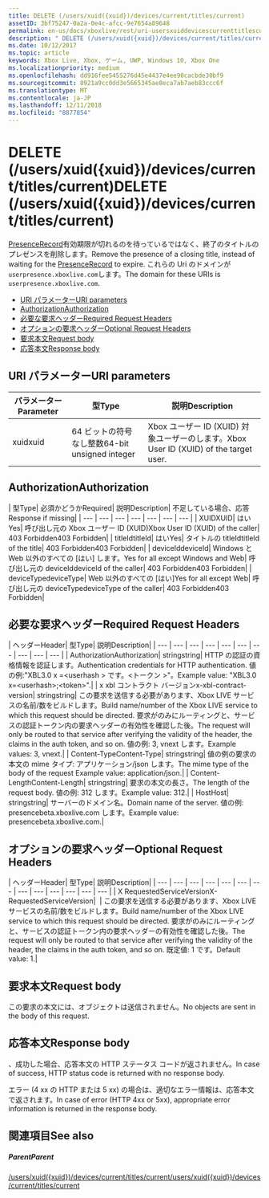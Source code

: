 ```yaml
---
title: DELETE (/users/xuid({xuid})/devices/current/titles/current)
assetID: 3bf75247-0a2a-0e4c-afcc-9e7654a89648
permalink: en-us/docs/xboxlive/rest/uri-usersxuiddevicescurrenttitlescurrentdelete.html
description: " DELETE (/users/xuid({xuid})/devices/current/titles/current)"
ms.date: 10/12/2017
ms.topic: article
keywords: Xbox Live, Xbox, ゲーム, UWP, Windows 10, Xbox One
ms.localizationpriority: medium
ms.openlocfilehash: dd916fee5455276d45e4437e4ee90cacbde30bf9
ms.sourcegitcommit: 8921a9cc0dd3e5665345ae8eca7ab7aeb83ccc6f
ms.translationtype: MT
ms.contentlocale: ja-JP
ms.lasthandoff: 12/11/2018
ms.locfileid: "8877854"
---
```

# <a name="delete-usersxuidxuiddevicescurrenttitlescurrent"></a><span data-ttu-id="49e41-104">DELETE (/users/xuid({xuid})/devices/current/titles/current)</span><span class="sxs-lookup"><span data-stu-id="49e41-104">DELETE (/users/xuid({xuid})/devices/current/titles/current)</span></span>
<span data-ttu-id="49e41-105">[PresenceRecord](../../json/json-presencerecord.md)有効期限が切れるのを待っているではなく、終了のタイトルのプレゼンスを削除します。</span><span class="sxs-lookup"><span data-stu-id="49e41-105">Remove the presence of a closing title, instead of waiting for the [PresenceRecord](../../json/json-presencerecord.md) to expire.</span></span> <span data-ttu-id="49e41-106">これらの Uri のドメインが`userpresence.xboxlive.com`します。</span><span class="sxs-lookup"><span data-stu-id="49e41-106">The domain for these URIs is `userpresence.xboxlive.com`.</span></span>
 
  * [<span data-ttu-id="49e41-107">URI パラメーター</span><span class="sxs-lookup"><span data-stu-id="49e41-107">URI parameters</span></span>](#ID4EZ)
  * [<span data-ttu-id="49e41-108">Authorization</span><span class="sxs-lookup"><span data-stu-id="49e41-108">Authorization</span></span>](#ID4EEB)
  * [<span data-ttu-id="49e41-109">必要な要求ヘッダー</span><span class="sxs-lookup"><span data-stu-id="49e41-109">Required Request Headers</span></span>](#ID4ERD)
  * [<span data-ttu-id="49e41-110">オプションの要求ヘッダー</span><span class="sxs-lookup"><span data-stu-id="49e41-110">Optional Request Headers</span></span>](#ID4EVF)
  * [<span data-ttu-id="49e41-111">要求本文</span><span class="sxs-lookup"><span data-stu-id="49e41-111">Request body</span></span>](#ID4EVG)
  * [<span data-ttu-id="49e41-112">応答本文</span><span class="sxs-lookup"><span data-stu-id="49e41-112">Response body</span></span>](#ID4EAH)
 
<a id="ID4EZ"></a>

 
## <a name="uri-parameters"></a><span data-ttu-id="49e41-113">URI パラメーター</span><span class="sxs-lookup"><span data-stu-id="49e41-113">URI parameters</span></span>
 
| <span data-ttu-id="49e41-114">パラメーター</span><span class="sxs-lookup"><span data-stu-id="49e41-114">Parameter</span></span>| <span data-ttu-id="49e41-115">型</span><span class="sxs-lookup"><span data-stu-id="49e41-115">Type</span></span>| <span data-ttu-id="49e41-116">説明</span><span class="sxs-lookup"><span data-stu-id="49e41-116">Description</span></span>| 
| --- | --- | --- | 
| <span data-ttu-id="49e41-117">xuid</span><span class="sxs-lookup"><span data-stu-id="49e41-117">xuid</span></span>| <span data-ttu-id="49e41-118">64 ビットの符号なし整数</span><span class="sxs-lookup"><span data-stu-id="49e41-118">64-bit unsigned integer</span></span>| <span data-ttu-id="49e41-119">Xbox ユーザー ID (XUID) 対象ユーザーのします。</span><span class="sxs-lookup"><span data-stu-id="49e41-119">Xbox User ID (XUID) of the target user.</span></span>| 
  
<a id="ID4EEB"></a>

 
## <a name="authorization"></a><span data-ttu-id="49e41-120">Authorization</span><span class="sxs-lookup"><span data-stu-id="49e41-120">Authorization</span></span>
 
| <span data-ttu-id="49e41-121">型</span><span class="sxs-lookup"><span data-stu-id="49e41-121">Type</span></span>| <span data-ttu-id="49e41-122">必須かどうか</span><span class="sxs-lookup"><span data-stu-id="49e41-122">Required</span></span>| <span data-ttu-id="49e41-123">説明</span><span class="sxs-lookup"><span data-stu-id="49e41-123">Description</span></span>| <span data-ttu-id="49e41-124">不足している場合、応答</span><span class="sxs-lookup"><span data-stu-id="49e41-124">Response if missing</span></span>| 
| --- | --- | --- | --- | --- | --- | --- | 
| <span data-ttu-id="49e41-125">XUID</span><span class="sxs-lookup"><span data-stu-id="49e41-125">XUID</span></span>| <span data-ttu-id="49e41-126">はい</span><span class="sxs-lookup"><span data-stu-id="49e41-126">Yes</span></span>| <span data-ttu-id="49e41-127">呼び出し元の Xbox ユーザー ID (XUID)</span><span class="sxs-lookup"><span data-stu-id="49e41-127">Xbox User ID (XUID) of the caller</span></span>| <span data-ttu-id="49e41-128">403 Forbidden</span><span class="sxs-lookup"><span data-stu-id="49e41-128">403 Forbidden</span></span>| 
| <span data-ttu-id="49e41-129">titleId</span><span class="sxs-lookup"><span data-stu-id="49e41-129">titleId</span></span>| <span data-ttu-id="49e41-130">はい</span><span class="sxs-lookup"><span data-stu-id="49e41-130">Yes</span></span>| <span data-ttu-id="49e41-131">タイトルの titleId</span><span class="sxs-lookup"><span data-stu-id="49e41-131">titleId of the title</span></span>| <span data-ttu-id="49e41-132">403 Forbidden</span><span class="sxs-lookup"><span data-stu-id="49e41-132">403 Forbidden</span></span>| 
| <span data-ttu-id="49e41-133">deviceId</span><span class="sxs-lookup"><span data-stu-id="49e41-133">deviceId</span></span>| <span data-ttu-id="49e41-134">Windows と Web 以外のすべての [はい] します。</span><span class="sxs-lookup"><span data-stu-id="49e41-134">Yes for all except Windows and Web</span></span>| <span data-ttu-id="49e41-135">呼び出し元の deviceId</span><span class="sxs-lookup"><span data-stu-id="49e41-135">deviceId of the caller</span></span>| <span data-ttu-id="49e41-136">403 Forbidden</span><span class="sxs-lookup"><span data-stu-id="49e41-136">403 Forbidden</span></span>| 
| <span data-ttu-id="49e41-137">deviceType</span><span class="sxs-lookup"><span data-stu-id="49e41-137">deviceType</span></span>| <span data-ttu-id="49e41-138">Web 以外のすべての [はい]</span><span class="sxs-lookup"><span data-stu-id="49e41-138">Yes for all except Web</span></span>| <span data-ttu-id="49e41-139">呼び出し元の deviceType</span><span class="sxs-lookup"><span data-stu-id="49e41-139">deviceType of the caller</span></span>| <span data-ttu-id="49e41-140">403 Forbidden</span><span class="sxs-lookup"><span data-stu-id="49e41-140">403 Forbidden</span></span>| 
  
<a id="ID4ERD"></a>

 
## <a name="required-request-headers"></a><span data-ttu-id="49e41-141">必要な要求ヘッダー</span><span class="sxs-lookup"><span data-stu-id="49e41-141">Required Request Headers</span></span>
 
| <span data-ttu-id="49e41-142">ヘッダー</span><span class="sxs-lookup"><span data-stu-id="49e41-142">Header</span></span>| <span data-ttu-id="49e41-143">型</span><span class="sxs-lookup"><span data-stu-id="49e41-143">Type</span></span>| <span data-ttu-id="49e41-144">説明</span><span class="sxs-lookup"><span data-stu-id="49e41-144">Description</span></span>| 
| --- | --- | --- | --- | --- | --- | --- | --- | --- | --- | 
| <span data-ttu-id="49e41-145">Authorization</span><span class="sxs-lookup"><span data-stu-id="49e41-145">Authorization</span></span>| <span data-ttu-id="49e41-146">string</span><span class="sxs-lookup"><span data-stu-id="49e41-146">string</span></span>| <span data-ttu-id="49e41-147">HTTP の認証の資格情報を認証します。</span><span class="sxs-lookup"><span data-stu-id="49e41-147">Authentication credentials for HTTP authentication.</span></span> <span data-ttu-id="49e41-148">値の例:"XBL3.0 x =&lt;userhash > です。&lt;トークン >"。</span><span class="sxs-lookup"><span data-stu-id="49e41-148">Example value: "XBL3.0 x=&lt;userhash>;&lt;token>".</span></span>| 
| <span data-ttu-id="49e41-149">x xbl コントラクト バージョン</span><span class="sxs-lookup"><span data-stu-id="49e41-149">x-xbl-contract-version</span></span>| <span data-ttu-id="49e41-150">string</span><span class="sxs-lookup"><span data-stu-id="49e41-150">string</span></span>| <span data-ttu-id="49e41-151">この要求を送信する必要があります、Xbox LIVE サービスの名前/数をビルドします。</span><span class="sxs-lookup"><span data-stu-id="49e41-151">Build name/number of the Xbox LIVE service to which this request should be directed.</span></span> <span data-ttu-id="49e41-152">要求がのみにルーティングと、サービスの認証トークン内の要求ヘッダーの有効性を確認した後。</span><span class="sxs-lookup"><span data-stu-id="49e41-152">The request will only be routed to that service after verifying the validity of the header, the claims in the auth token, and so on.</span></span> <span data-ttu-id="49e41-153">値の例: 3, vnext します。</span><span class="sxs-lookup"><span data-stu-id="49e41-153">Example values: 3, vnext.</span></span>| 
| <span data-ttu-id="49e41-154">Content-Type</span><span class="sxs-lookup"><span data-stu-id="49e41-154">Content-Type</span></span>| <span data-ttu-id="49e41-155">string</span><span class="sxs-lookup"><span data-stu-id="49e41-155">string</span></span>| <span data-ttu-id="49e41-156">値の例の要求の本文の mime タイプ: アプリケーション/json します。</span><span class="sxs-lookup"><span data-stu-id="49e41-156">The mime type of the body of the request Example value: application/json.</span></span>| 
| <span data-ttu-id="49e41-157">Content-Length</span><span class="sxs-lookup"><span data-stu-id="49e41-157">Content-Length</span></span>| <span data-ttu-id="49e41-158">string</span><span class="sxs-lookup"><span data-stu-id="49e41-158">string</span></span>| <span data-ttu-id="49e41-159">要求の本文の長さ。</span><span class="sxs-lookup"><span data-stu-id="49e41-159">The length of the request body.</span></span> <span data-ttu-id="49e41-160">値の例: 312 します。</span><span class="sxs-lookup"><span data-stu-id="49e41-160">Example value: 312.</span></span>| 
| <span data-ttu-id="49e41-161">Host</span><span class="sxs-lookup"><span data-stu-id="49e41-161">Host</span></span>| <span data-ttu-id="49e41-162">string</span><span class="sxs-lookup"><span data-stu-id="49e41-162">string</span></span>| <span data-ttu-id="49e41-163">サーバーのドメイン名。</span><span class="sxs-lookup"><span data-stu-id="49e41-163">Domain name of the server.</span></span> <span data-ttu-id="49e41-164">値の例: presencebeta.xboxlive.com します。</span><span class="sxs-lookup"><span data-stu-id="49e41-164">Example value: presencebeta.xboxlive.com.</span></span>| 
  
<a id="ID4EVF"></a>

 
## <a name="optional-request-headers"></a><span data-ttu-id="49e41-165">オプションの要求ヘッダー</span><span class="sxs-lookup"><span data-stu-id="49e41-165">Optional Request Headers</span></span>
 
| <span data-ttu-id="49e41-166">ヘッダー</span><span class="sxs-lookup"><span data-stu-id="49e41-166">Header</span></span>| <span data-ttu-id="49e41-167">型</span><span class="sxs-lookup"><span data-stu-id="49e41-167">Type</span></span>| <span data-ttu-id="49e41-168">説明</span><span class="sxs-lookup"><span data-stu-id="49e41-168">Description</span></span>| 
| --- | --- | --- | --- | --- | --- | --- | --- | --- | --- | --- | --- | --- | 
| <span data-ttu-id="49e41-169">X RequestedServiceVersion</span><span class="sxs-lookup"><span data-stu-id="49e41-169">X-RequestedServiceVersion</span></span>|  | <span data-ttu-id="49e41-170">この要求を送信する必要があります、Xbox LIVE サービスの名前/数をビルドします。</span><span class="sxs-lookup"><span data-stu-id="49e41-170">Build name/number of the Xbox LIVE service to which this request should be directed.</span></span> <span data-ttu-id="49e41-171">要求がのみにルーティングと、サービスの認証トークン内の要求ヘッダーの有効性を確認した後。</span><span class="sxs-lookup"><span data-stu-id="49e41-171">The request will only be routed to that service after verifying the validity of the header, the claims in the auth token, and so on.</span></span> <span data-ttu-id="49e41-172">既定値: 1 です。</span><span class="sxs-lookup"><span data-stu-id="49e41-172">Default value: 1.</span></span>| 
  
<a id="ID4EVG"></a>

 
## <a name="request-body"></a><span data-ttu-id="49e41-173">要求本文</span><span class="sxs-lookup"><span data-stu-id="49e41-173">Request body</span></span>
 
<span data-ttu-id="49e41-174">この要求の本文には、オブジェクトは送信されません。</span><span class="sxs-lookup"><span data-stu-id="49e41-174">No objects are sent in the body of this request.</span></span>
  
<a id="ID4EAH"></a>

 
## <a name="response-body"></a><span data-ttu-id="49e41-175">応答本文</span><span class="sxs-lookup"><span data-stu-id="49e41-175">Response body</span></span>
 
<span data-ttu-id="49e41-176">、成功した場合、応答本文の HTTP ステータス コードが返されません。</span><span class="sxs-lookup"><span data-stu-id="49e41-176">In case of success, HTTP status code is returned with no response body.</span></span>
 
<span data-ttu-id="49e41-177">エラー (4 xx の HTTP または 5 xx) の場合は、適切なエラー情報は、応答本文で返されます。</span><span class="sxs-lookup"><span data-stu-id="49e41-177">In case of error (HTTP 4xx or 5xx), appropriate error information is returned in the response body.</span></span>
  
<a id="ID4ELH"></a>

 
## <a name="see-also"></a><span data-ttu-id="49e41-178">関連項目</span><span class="sxs-lookup"><span data-stu-id="49e41-178">See also</span></span>
 
<a id="ID4ENH"></a>

 
##### <a name="parent"></a><span data-ttu-id="49e41-179">Parent</span><span class="sxs-lookup"><span data-stu-id="49e41-179">Parent</span></span> 

[<span data-ttu-id="49e41-180">/users/xuid({xuid})/devices/current/titles/current</span><span class="sxs-lookup"><span data-stu-id="49e41-180">/users/xuid({xuid})/devices/current/titles/current</span></span>](uri-usersxuiddevicescurrenttitlescurrent.md)

   